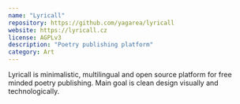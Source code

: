```yaml
---
name: "Lyricall"
repository: https://github.com/yagarea/lyricall
website: https://lyricall.cz
license: AGPLv3
description: "Poetry publishing platform"
category: Art
---
```


Lyricall is minimalistic, multilingual and open source platform for free minded poetry publishing.
Main goal is clean design visually and technologically.

